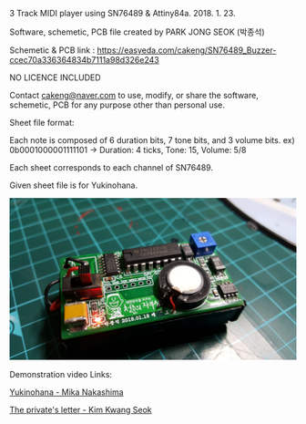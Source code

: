 3 Track MIDI player using SN76489 & Attiny84a.
2018. 1. 23.

Software, schemetic, PCB file created by PARK JONG SEOK (박종석)

Schemetic & PCB link : https://easyeda.com/cakeng/SN76489_Buzzer-ccec70a336364834b7111a98d326e243

NO LICENCE INCLUDED

Contact cakeng@naver.com to
use, modify, or share the software, schemetic, PCB for any purpose
other than personal use.


Sheet file format:

Each note is composed of 6 duration bits, 7 tone bits, and 3 volume bits.
ex) 0b0001000001111101 -> Duration: 4 ticks, Tone: 15, Volume: 5/8

Each sheet corresponds to each channel of SN76489.

Given sheet file is for Yukinohana.

![20181130_001232.jpg](./20181130_001232.jpg)

Demonstration video Links:

[Yukinohana - Mika Nakashima](https://youtu.be/DDv91pmvFRM)

[The private's letter - Kim Kwang Seok](https://youtu.be/tuGnGWz8Kzk)
